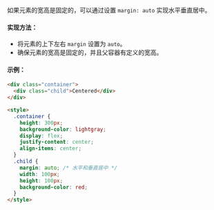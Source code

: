 
如果元素的宽高是固定的，可以通过设置 `margin: auto` 实现水平垂直居中。

#### 实现方法：
- 将元素的上下左右 `margin` 设置为 `auto`。
- 确保元素的宽高是固定的，并且父容器有定义的宽高。

#### 示例：
```html
<div class="container">
  <div class="child">Centered</div>
</div>

<style>
  .container {
    height: 300px;
    background-color: lightgray;
    display: flex;
    justify-content: center;
    align-items: center;
  }
  .child {
    margin: auto; /* 水平和垂直居中 */
    width: 100px;
    height: 100px;
    background-color: red;
  }
</style>
```
